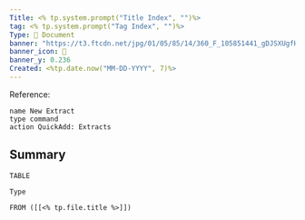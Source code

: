 ```yaml
---
Title: <% tp.system.prompt("Title Index", "")%>
tag: <% tp.system.prompt("Tag Index", "")%>
Type: 📝 Document
banner: "https://t3.ftcdn.net/jpg/01/05/85/14/360_F_105851441_gDJSXUgfH54DwX5rfH6Qiq4sHIZ9ogYL.jpg"
banner_icon: 📖
banner_y: 0.236
Created: <%tp.date.now("MM-DD-YYYY", 7)%>
---
```

Reference:

```button
name New Extract
type command
action QuickAdd: Extracts
```


## Summary 


```dataview
TABLE 

Type

FROM ([[<% tp.file.title %>]])
```


